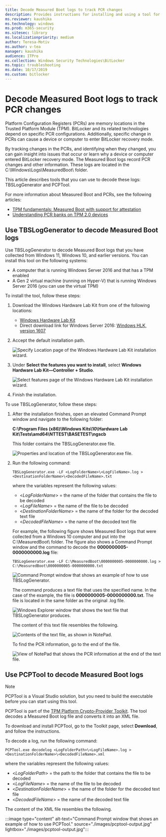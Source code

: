 ```yaml
---
title: Decode Measured Boot logs to track PCR changes
description: Provides instructions for installing and using a tool for analyzing log information to identify changes to PCRs
ms.reviewer: kaushika
ms.technology: windows
ms.prod: m365-security
ms.sitesec: library
ms.localizationpriority: medium
author: Teresa-Motiv
ms.author: v-tea
manager: kaushika
audience: ITPro
ms.collection: Windows Security Technologies\BitLocker
ms.topic: troubleshooting
ms.date: 10/17/2019
ms.custom: bitlocker
---
```


# Decode Measured Boot logs to track PCR changes

Platform Configuration Registers (PCRs) are memory locations in the Trusted Platform Module (TPM). BitLocker and its related technologies depend on specific PCR configurations. Additionally, specific change in PCRs can cause a device or computer to enter BitLocker recovery mode.  

By tracking changes in the PCRs, and identifying when they changed, you can gain insight into issues that occur or learn why a device or computer entered BitLocker recovery mode. The Measured Boot logs record PCR changes and other information. These logs are located in the C:\\Windows\\Logs\\MeasuredBoot\\ folder.

This article describes tools that you can use to decode these logs: TBSLogGenerator and PCPTool.

For more information about Measured Boot and PCRs, see the following articles:

- [TPM fundamentals: Measured Boot with support for attestation](../tpm/tpm-fundamentals.md#measured-boot-with-support-for-attestation)  
- [Understanding PCR banks on TPM 2.0 devices](../tpm/switch-pcr-banks-on-tpm-2-0-devices.md)

## Use TBSLogGenerator to decode Measured Boot logs

Use TBSLogGenerator to decode Measured Boot logs that you have collected from Windows 11, Windows 10, and earlier versions. You can install this tool on the following systems:

- A computer that is running Windows Server 2016 and that has a TPM enabled
- A Gen 2 virtual machine (running on Hyper-V) that is running Windows Server 2016 (you can use the virtual TPM)

To install the tool, follow these steps:

1. Download the Windows Hardware Lab Kit from one of the following locations:

   - [Windows Hardware Lab Kit](/windows-hardware/test/hlk/)
   - Direct download link for Windows Server 2016: [Windows HLK, version 1607](https://go.microsoft.com/fwlink/p/?LinkID=404112)

1. Accept the default installation path.

   ![Specify Location page of the Windows Hardware Lab Kit installation wizard.](./images/ts-tpm-1.png)

1. Under **Select the features you want to install**, select **Windows Hardware Lab Kit&mdash;Controller + Studio**.

   ![Select features page of the Windows Hardware Lab Kit installation wizard.](./images/ts-tpm-2.png)

1. Finish the installation.

To use TBSLogGenerator, follow these steps:

1. After the installation finishes, open an elevated Command Prompt window and navigate to the following folder:

   **C:\\Program Files (x86)\\Windows Kits\\10\\Hardware Lab Kit\\Tests\\amd64\\NTTEST\\BASETEST\\ngscb**

   This folder contains the TBSLogGenerator.exe file.

   ![Properties and location of the TBSLogGenerator.exe file.](./images/ts-tpm-3.png)

1. Run the following command:

   ```console
   TBSLogGenerator.exe -LF <LogFolderName>\<LogFileName>.log > <DestinationFolderName>\<DecodedFileName>.txt
   ```

   where the variables represent the following values:
   - \<*LogFolderName*> = the name of the folder that contains the file to be decoded
   - \<*LogFileName*> = the name of the file to be decoded
   - \<*DestinationFolderName*> = the name of the folder for the decoded text file
   - \<*DecodedFileName*> = the name of the decoded text file

   For example, the following figure shows Measured Boot logs that were collected from a Windows 10 computer and put into the C:\\MeasuredBoot\\ folder. The figure also shows a Command Prompt window and the command to decode the **0000000005-0000000000.log** file:

    ```console
    TBSLogGenerator.exe -LF C:\MeasuredBoot\0000000005-0000000000.log > C:\MeasuredBoot\0000000005-0000000000.txt
    ```

   ![Command Prompt window that shows an example of how to use TBSLogGenerator.](./images/ts-tpm-4.png)

   The command produces a text file that uses the specified name. In the case of the example, the file is **0000000005-0000000000.txt**. The file is located in the same folder as the original .log file.

   ![Windows Explorer window that shows the text file that TBSLogGenerator produces.](./images/ts-tpm-5.png)

   The content of this text file resembles the following.
    
   ![Contents of the text file, as shown in NotePad.](./images/ts-tpm-6.png)
    
   To find the PCR information, go to the end of the file.
    
   ![View of NotePad that shows the PCR information at the end of the text file.](./images/ts-tpm-7.png)

## Use PCPTool to decode Measured Boot logs

> [!NOTE]
> PCPTool is a Visual Studio solution, but you need to build the executable before you can start using this tool.

PCPTool is part of the [TPM Platform Crypto-Provider Toolkit](https://www.microsoft.com/download/details.aspx?id=52487). The tool decodes a Measured Boot log file and converts it into an XML file.

To download and install PCPTool, go to the Toolkit page, select **Download**, and follow the instructions.

To decode a log, run the following command:

```console
PCPTool.exe decodelog <LogFolderPath>\<LogFileName>.log > <DestinationFolderName>\<DecodedFileName>.xml
```  

where the variables represent the following values:
- \<*LogFolderPath*> = the path to the folder that contains the file to be decoded
- \<*LogFileName*> = the name of the file to be decoded
- \<*DestinationFolderName*> = the name of the folder for the decoded text file
- \<*DecodedFileName*> = the name of the decoded text file

The content of the XML file resembles the following.

:::image type="content" alt-text="Command Prompt window that shows an example of how to use PCPTool." source="./images/pcptool-output.jpg" lightbox="./images/pcptool-output.jpg":::
